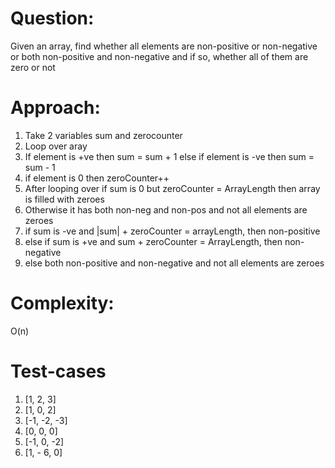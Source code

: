 # Question:
Given an array, find whether all elements are non-positive or non-negative or both non-positive and non-negative and if so, whether all of them are zero or not

# Approach:
1. Take 2 variables sum and zerocounter
2. Loop over aray
3. If element is +ve then sum = sum + 1 else if element is -ve then sum = sum - 1
4. if element is 0 then zeroCounter++
5. After looping over if sum is 0 but zeroCounter = ArrayLength then array is filled with zeroes
6. Otherwise it has both non-neg and non-pos and not all elements are zeroes
7. if sum is -ve and |sum| + zeroCounter  = arrayLength, then non-positive
8. else if sum is +ve and sum + zeroCounter = ArrayLength, then non-negative
8. else both non-positive and non-negative and not all elements are zeroes

# Complexity:
O(n)

# Test-cases
1. [1, 2, 3]
2. [1, 0, 2]
3. [-1, -2, -3]
4. [0, 0, 0]
5. [-1, 0, -2]
6. [1, - 6, 0]